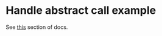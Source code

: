 # Handle abstract call example
See [this](https://github.com/igorganich/halmos-helpers-lib?tab=readme-ov-file#symbolic-offset-error-in-target-bypass) section of docs.